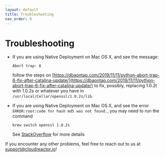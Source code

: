 ```yaml
---
layout: default
title: Troubleshooting
nav_order: 9
---
```


# Troubleshooting

* If you are using Native Deployment on Mac OS X, and see the message:

  `Abort trap: 6`

    follow the steps on [https://dbaontap.com/2019/11/11/python-abort-trap-6-fix-after-catalina-update/](https://dbaontap.com/2019/11/11/python-abort-trap-6-fix-after-catalina-update/) to fix, possibly, replacing 1.0.2t with 1.0.2s or whatever you have in `/usr/local/Cellar/openssl/1.0.2s/lib`.

* If you are using Native Deployment on Mac OS X, and see the error `ERROR:root:code for hash md5 was not found.`, you may need to
run the command

    `brew switch openssl 1.0.2s`

    See [StackOverflow](https://stackoverflow.com/questions/59269208/errorrootcode-for-hash-md5-was-not-found-when-using-any-hg-mercurial-command) for more details   

If you encounter any other problems, feel free to reach out to us at support@cloudreactor.io!